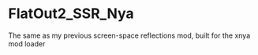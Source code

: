 # FlatOut2_SSR_Nya
The same as my previous screen-space reflections mod, built for the xnya mod loader
